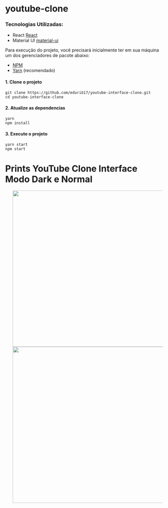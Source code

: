 # youtube-clone

### Tecnologias Utilizadas:

- React [React](https://pt-br.reactjs.org/)
- Material UI [material-ui](https://mui.com/pt/)



<p>Para execução do projeto, você precisará inicialmente ter em sua máquina um dos gerenciadores de pacote abaixo: </p>

- [NPM](https://www.npmjs.com/)
- [Yarn](https://yarnpkg.com/lang/en/) (recomendado)

<p>

#### 1. Clone o projeto

```
git clone https://github.com/edurib17/youtube-interface-clone.git
cd youtube-interface-clone
```

#### 2. Atualize as dependencias

```
yarn
npm install
```

#### 3. Execute o projeto

```
yarn start
npm start
```


# Prints YouTube Clone Interface Modo Dark e Normal
<ul>
<img src="https://github.com/edurib17/youtubeInterfaceClone/blob/main/public/Prints/WhatsApp%20Image%202020-11-12%20at%2020.36.13.jpeg" height="500" widht="200" >
<img src="https://github.com/edurib17/youtubeInterfaceClone/blob/main/public/Prints/WhatsApp%20Image%202020-11-12%20at%2020.37.38.jpeg" height="500" widht="200" >
  </ul>
